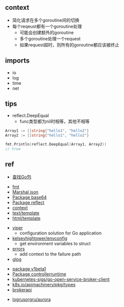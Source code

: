 
## context
+ 简化请求在多个goroutine间的切换
+ 每个reqeust都有一个goroutine处理
    + 可能会创建额外的goroutine
    + 多个goroutine处理一个request
    + 如果request超时，则所有的goroutine都应该被终止



## imports
+ io
+ log
+ time
+ net

## tips

+ reflect.DeepEqual
    + func类型都为nil时相等，其他不相等
```go
Array1 := []string{"hello1", "hello2"}
Array2 := []string{"hello1", "hello2"}

fmt.Println(reflect.DeepEqual(Array1, Array2))
// true
```

## ref
+ [查找Go包](https://pkg.go.dev/)



<!-- pkg -->
+ [fmt](https://golang.org/pkg/fmt/ )
+ [Marshal json](https://blog.golang.org/json)
+ [Package base64](https://golang.org/pkg/encoding/base64/#example_Encoding_EncodeToString)
+ [Package reflect](https://golang.org/pkg/reflect/)
+ [context](https://juejin.im/post/6844903555145400334)
+ [text/template](https://juejin.im/post/6844903762901860360)
+ [html/template](https://golang.org/pkg/html/template/)


<!-- 3rd pkg -->
+ [viper](https://github.com/spf13/viper)
    + configuration solution for Go application
+ [kelseyhightower/envconfig](https://github.com/kelseyhightower/envconfig)
    + get environment variables to struct
+ [errors](github.com/pkg/errors)
    + add context to the failure path
+ [glog](github.com/golang/glog)


<!-- k8s -->
+ [package v1beta1](https://pkg.go.dev/github.com/kubernetes-sigs/service-catalog/pkg/apis/servicecatalog/v1beta1)
+ [Package controllerruntime](https://pkg.go.dev/sigs.k8s.io/controller-runtime@v0.6.3)
+ [kubernetes-sigs/go-open-service-broker-client](https://github.com/kubernetes-sigs/go-open-service-broker-client/tree/master/docs)
+ [k8s.io/apimachinery/pkg/types](https://pkg.go.dev/k8s.io/apimachinery/pkg/types)
+ [brokerapi](https://github.com/pivotal-cf/brokerapi)

<!-- fun -->
+ [logrusorgru/aurora](https://github.com/logrusorgru/aurora)
